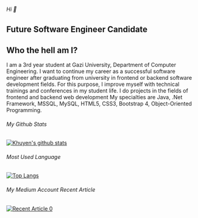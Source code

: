 ###### Hi  👋

## Future Software Engineer Candidate

## Who the hell am I?

I am a 3rd year student at Gazi University, Department of Computer Engineering.
I want to continue my career as a successful software engineer after graduating from university in frontend or backend software development fields.
For this purpose, I improve myself with technical trainings and conferences in my student life.
I do projects in the fields of frontend and backend web development
My specialties are Java, .Net Framework, MSSQL, MySQL, HTML5, CSS3, Bootstrap 4, Object-Oriented Programming.


###### My Github Stats

[![Khuyen's github stats](https://github-readme-stats.vercel.app/api?username=iremsamur&count_private=true&show_icons=true&theme=radical&hide_rank=false)](https://github.com/iremsamur/github-readme-stats)

###### Most Used Language

[![Top Langs](https://github-readme-stats.vercel.app/api/top-langs/?username=iremsamur)](https://github.com/iremsamur/github-readme-stats)

###### My Medium Account Recent Article

<a target="_blank" href="https://github-readme-medium-recent-article.vercel.app/medium/@iremsamur129/0"><img src="https://github-readme-medium-recent-article.vercel.app/medium/@iremsamur129/0" alt="Recent Article 0">


